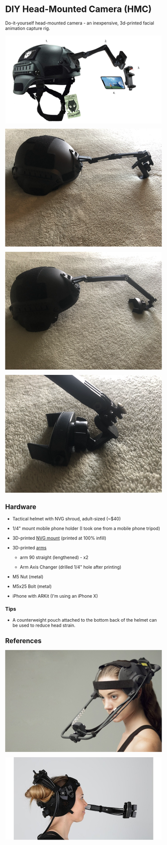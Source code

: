 # DIY Head-Mounted Camera (HMC)

Do-it-yourself head-mounted camera - an inexpensive, 3d-printed facial animation capture rig.

![My HMC Concept 01 v1](res/mockup-v1.png)

![My HMC Prototype v1](res/prototype-v1.png)

![My HMC Prototype v2 01](res/prototype-v2-01.png)

![My HMC Prototype v2 02](res/prototype-v2-02.png)

## Hardware

* Tactical helmet with NVG shroud, adult-sized (~$40)

* 1/4" mount mobile phone holder (I took one from a mobile phone tripod)

* 3D-printed [NVG mount](https://www.thingiverse.com/thing:2799476) (printed at 100% infill)

* 3D-printed [arms](https://www.thingiverse.com/thing:2194278)

  * arm 90 straight (lengthened) - x2

  * Arm Axis Changer (drilled 1/4" hole after printing)

* M5 Nut (metal)

* M5x25 Bolt (metal)

* iPhone with ARKit (I'm using an iPhone X)

### Tips

* A counterweight pouch attached to the bottom back of the helmet can be used to reduce head strain.

## References

![Their HMC 1](ref/their-hmc-01.jpg)

![Their HMC 2](ref/their-hmc-02.jpg)